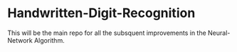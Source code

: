 # Handwritten-Digit-Recognition
This will be the main repo for all the subsquent improvements in the Neural-Network Algorithm.
